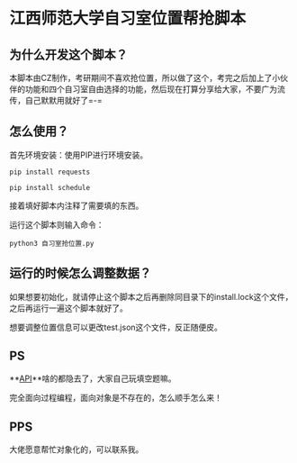# 江西师范大学自习室位置帮抢脚本



## 为什么开发这个脚本？

本脚本由CZ制作，考研期间不喜欢抢位置，所以做了这个，考完之后加上了小伙伴的功能和四个自习室自由选择的功能，然后现在打算分享给大家，不要广为流传，自己默默用就好了=-=

## 怎么使用？

首先环境安装：使用PIP进行环境安装。

`pip install requests`

`pip install schedule`



接着填好脚本内注释了需要填的东西。



运行这个脚本则输入命令：

`python3 自习室抢位置.py`



## 运行的时候怎么调整数据？

如果想要初始化，就请停止这个脚本之后再删除同目录下的install.lock这个文件，之后再运行一遍这个脚本就好了。

想要调整位置信息可以更改test.json这个文件，反正随便皮。



## PS

 **<u>API</u>**啥的都隐去了，大家自己玩填空题嘛。

 完全面向过程编程，面向对象是不存在的，怎么顺手怎么来！ 



## PPS

大佬愿意帮忙对象化的，可以联系我。